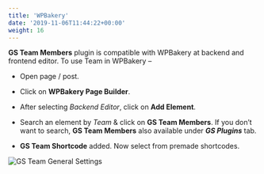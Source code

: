 ```yaml
---
title: 'WPBakery'
date: '2019-11-06T11:44:22+00:00'
weight: 16
---
```


**GS Team Members** plugin is compatible with WPBakery at backend and frontend editor. To use Team in WPBakery –

- Open page / post.

- Click on **WPBakery Page Builder**.

- After selecting *Backend Editor*, click on **Add Element**.

- Search an element by *Team* & click on **GS Team Members**. If you don’t want to search, **GS Team Members** also available under ***GS Plugins*** tab.

- **GS Team Shortcode** added. Now select from premade shortcodes.

<!-- - You can **Edit** any selected shortcode which will open in new tab.
- You can also **create** new shortcode from here which will also open in new tab.
- Publish / Update the page / Post & check frontend for Team Members.

** If you're working with **Frontend Editor**, select from premade shortcodes & *save changes* to see the live action. -->
	

![GS Team General Settings](../images/visual-composer.png)